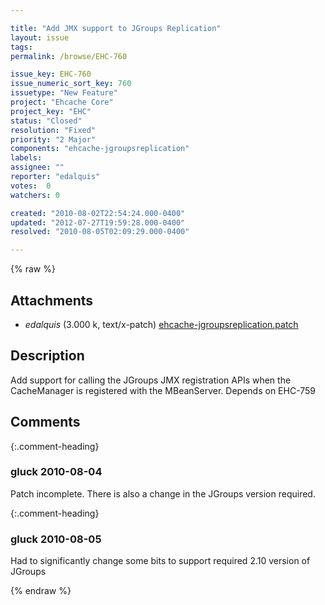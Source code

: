 ```yaml
---

title: "Add JMX support to JGroups Replication"
layout: issue
tags: 
permalink: /browse/EHC-760

issue_key: EHC-760
issue_numeric_sort_key: 760
issuetype: "New Feature"
project: "Ehcache Core"
project_key: "EHC"
status: "Closed"
resolution: "Fixed"
priority: "2 Major"
components: "ehcache-jgroupsreplication"
labels: 
assignee: ""
reporter: "edalquis"
votes:  0
watchers: 0

created: "2010-08-02T22:54:24.000-0400"
updated: "2012-07-27T19:59:28.000-0400"
resolved: "2010-08-05T02:09:29.000-0400"

---
```




{% raw %}


## Attachments
  
* <em>edalquis</em> (3.000 k, text/x-patch) [ehcache-jgroupsreplication.patch](/attachments/EHC/EHC-760/ehcache-jgroupsreplication.patch)
  



## Description

<div markdown="1" class="description">

Add support for calling the JGroups JMX registration APIs when the CacheManager is registered with the MBeanServer. Depends on EHC-759

</div>

## Comments


{:.comment-heading}
### **gluck** <span class="date">2010-08-04</span>

<div markdown="1" class="comment">

Patch incomplete. There is also a change in the JGroups version required.

</div>


{:.comment-heading}
### **gluck** <span class="date">2010-08-05</span>

<div markdown="1" class="comment">

Had to significantly change some bits to support required 2.10 version of JGroups

</div>



{% endraw %}
